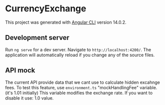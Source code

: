 # CurrencyExchange

This project was generated with [Angular CLI](https://github.com/angular/angular-cli) version 14.0.2.

## Development server

Run `ng serve` for a dev server. Navigate to `http://localhost:4200/`. The application will automatically reload if you change any of the source files.

## API mock

The current API provide data that we cant use to calculate hidden excahnge fees.
To test this feature, use `environment.ts` "mockHandlingFee" variable. (it's 1.01 initially)
This variable modifies the exchange rate.
If you want to disable it use: 1.0 value.
